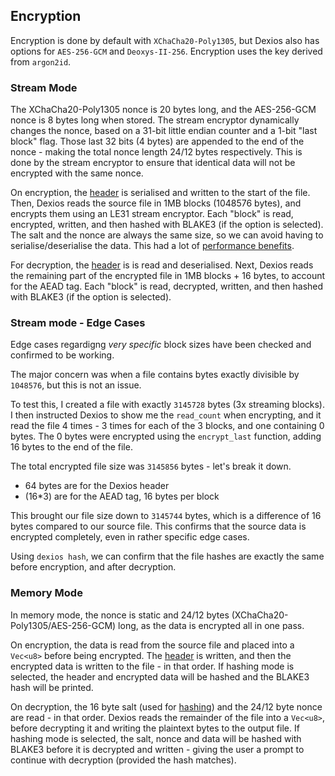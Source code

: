 ## Encryption

Encryption is done by default with `XChaCha20-Poly1305`, but Dexios also has options for `AES-256-GCM` and `Deoxys-II-256`. Encryption uses the key derived from `argon2id`.

### Stream Mode

The XChaCha20-Poly1305 nonce is 20 bytes long, and the AES-256-GCM nonce is 8 bytes long when stored. The stream encryptor dynamically changes the nonce, based on a 31-bit little endian counter and a 1-bit "last block" flag. Those last 32 bits (4 bytes) are appended to the end of the nonce - making the total nonce length 24/12 bytes respectively. This is done by the stream encryptor to ensure that identical data will not be encrypted with the same nonce.

On encryption, the [header](Headers.md) is serialised and written to the start of the file. Then, Dexios reads the source file in 1MB blocks (1048576 bytes), and encrypts them using an LE31 stream encryptor. Each "block" is read, encrypted, written, and then hashed with BLAKE3 (if the option is selected). The salt and the nonce are always the same size, so we can avoid having to serialise/deserialise the data. This had a lot of [performance benefits](https://github.com/brxken128/dexios/wiki/Checksums#performance).

For decryption, the [header](Headers.md) is is read and deserialised. Next, Dexios reads the remaining part of the encrypted file in 1MB blocks + 16 bytes, to account for the AEAD tag. Each "block" is read, decrypted, written, and then hashed with BLAKE3 (if the option is selected).

### Stream mode - Edge Cases

Edge cases regardigng *very specific* block sizes have been checked and confirmed to be working.

The major concern was when a file contains bytes exactly divisible by `1048576`, but this is not an issue.

To test this, I created a file with exactly `3145728` bytes (3x streaming blocks). I then instructed Dexios to show me the `read_count` when encrypting, and it read the file 4 times - 3 times for each of the 3 blocks, and one containing 0 bytes. The 0 bytes were encrypted using the `encrypt_last` function, adding 16 bytes to the end of the file.

The total encrypted file size was `3145856` bytes - let's break it down.

* 64 bytes are for the Dexios header
* (16*3) are for the AEAD tag, 16 bytes per block

This brought our file size down to `3145744` bytes, which is a difference of 16 bytes compared to our source file. This confirms that the source data is encrypted completely, even in rather specific edge cases.

Using `dexios hash`, we can confirm that the file hashes are exactly the same before encryption, and after decryption.

### Memory Mode

In memory mode, the nonce is static and 24/12 bytes (XChaCha20-Poly1305/AES-256-GCM) long, as the data is encrypted all in one pass.

On encryption, the data is read from the source file and placed into a `Vec<u8>` before being encrypted. The [header](Headers.md) is written, and then the encrypted data is written to the file - in that order. If hashing mode is selected, the header and encrypted data will be hashed and the BLAKE3 hash will be printed.

On decryption, the 16 byte salt (used for [hashing](Password-Hashing.md)) and the 24/12 byte nonce are read - in that order. Dexios reads the remainder of the file into a `Vec<u8>`, before decrypting it and writing the plaintext bytes to the output file. If hashing mode is selected, the salt, nonce and data will be hashed with BLAKE3 before it is decrypted and written - giving the user a prompt to continue with decryption (provided the hash matches).